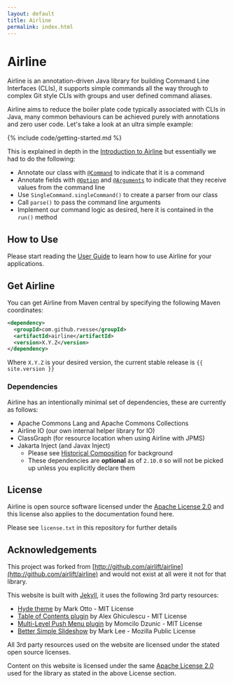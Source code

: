 ```yaml
---
layout: default
title: Airline
permalink: index.html
---
```


# Airline

Airline is an annotation-driven Java library for building Command Line Interfaces (CLIs), it supports simple commands
all the way through to complex Git style CLIs with groups and user defined command aliases.

Airline aims to reduce the boiler plate code typically associated with CLIs in Java, many common behaviours can be
achieved purely with annotations and zero user code.  Let's take a look at an ultra simple example:

{% include code/getting-started.md %}

This is explained in depth in the [Introduction to Airline](guide/) but essentially we had to do the following:

- Annotate our class with [`@Command`](annotations/command.html) to indicate that it is a command
- Annotate fields with [`@Option`](annotations/option.html) and [`@Arguments`](annotations/arguments.html) to indicate
  that they receive values from the command line
- Use `SingleCommand.singleCommand()` to create a parser from our class
- Call `parse()` to pass the command line arguments
- Implement our command logic as desired, here it is contained in the `run()` method

## How to Use

Please start reading the [User Guide](guide/index.html) to learn how to use Airline for your applications.

## Get Airline

You can get Airline from Maven central by specifying the following Maven coordinates:

```xml
<dependency>
  <groupId>com.github.rvesse</groupId>
  <artifactId>airline</artifactId>
  <version>X.Y.Z</version>
</dependency>
```

Where `X.Y.Z` is your desired version, the current stable release is `{{ site.version }}`

### Dependencies

Airline has an intentionally minimal set of dependencies, these are currently as follows:

- Apache Commons Lang and Apache Commons Collections
- Airline IO (our own internal helper library for IO)
- ClassGraph (for resource location when using Airline with JPMS)
- Jakarta Inject (and Javax Inject)
   - Please see [Historical Composition](guide/practise/oop.html#historical-composition) for background
   - These dependencies are **optional** as of `2.10.0` so will not be picked up unless you explicitly declare them

## License

Airline is open source software licensed under the [Apache License 2.0](http://apache.org/licenses/LICENSE-2.0) and this license also applies to the documentation found here.

Please see `license.txt` in this repository for further details

## Acknowledgements

This project was forked from [http://github.com/airlift/airline](http://github.com/airlift/airline) and would not exist at all were it not for that library.

This website is built with [Jekyll](http://jekyllrb.com), it uses the following 3rd party resources:

- [Hyde theme](https://github.com/poole/hyde) by Mark Otto - MIT License
- [Table of Contents plugin](https://github.com/ghiculescu/jekyll-table-of-contents) by Alex Ghiculescu - MIT License
- [Multi-Level Push Menu plugin](https://github.com/adgsm/multi-level-push-menu) by Momcilo Dzunic  - MIT License
- [Better Simple Slideshow](https://github.com/leemark/better-simple-slideshow) by Mark Lee - Mozilla Public License

All 3rd party resources used on the website are licensed under the stated open source licenses.

Content on this website is licensed under the same [Apache License 2.0](http://apache.org/licenses/LICENSE-2.0) used for the library as stated in the above License section.